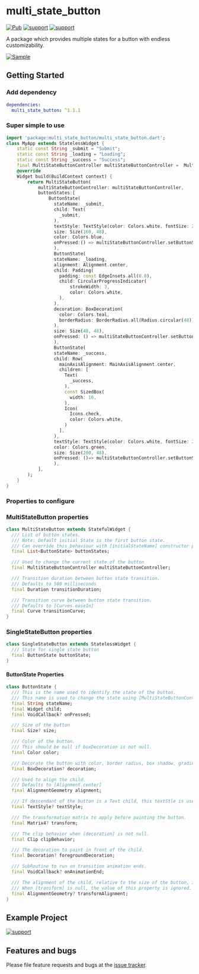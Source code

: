 # multi_state_button
[![Pub](https://img.shields.io/badge/null%20safe-%E2%9C%94-brightgreen)](https://pub.dartlang.org/packages/level_map) [![support](https://img.shields.io/badge/github-level__map-brightgreen?style=flat)](https://github.com/Bharathh-Raj/multi_state_button/tree/main/example)
[![support](https://img.shields.io/badge/platform-flutter%7Cflutter%20web%7Cwindows%7Clinux%7Cmac%20os-ff69b4.svg?style=flat)](https://github.com/Bharathh-Raj/level_map)

A package which provides multiple states for a button with endless customizability.

[![Sample](https://i.imgur.com/vxQKlhW.gif)](https://github.com/Bharathh-Raj/multi_state_button)

## Getting Started

### Add dependency

```yaml
dependencies:
  multi_state_button: ^1.1.1
```

### Super simple to use

```dart
import 'package:multi_state_button/multi_state_button.dart';
class MyApp extends StatelessWidget {
    static const String _submit = "Submit";
    static const String _loading = "Loading";
    static const String _success = "Success";
    final MultiStateButtonController multiStateButtonController =  MultiStateButtonController(initialStateName: _submit);
    @override
    Widget build(BuildContext context) {
        return MultiStateButton(
            multiStateButtonController: multiStateButtonController,
            buttonStates:[
                ButtonState(
                  stateName: _submit,
                  child: Text(
                    _submit,
                  ),
                  textStyle: TextStyle(color: Colors.white, fontSize: 20),
                  size: Size(160, 48),
                  color: Colors.blue,
                  onPressed:() => multiStateButtonController.setButtonState = _loading,
                  ),
                  ButtonState(
                  stateName: _loading,
                  alignment: Alignment.center,
                  child: Padding(
                    padding: const EdgeInsets.all(8.0),
                    child: CircularProgressIndicator(
                        strokeWidth: 3,
                        color: Colors.white,
                    ),
                  ),
                  decoration: BoxDecoration(
                    color: Colors.teal,
                    borderRadius: BorderRadius.all(Radius.circular(48)),
                  ),
                  size: Size(48, 48),
                  onPressed: () => multiStateButtonController.setButtonState = _success,
                  ),
                  ButtonState(
                  stateName: _success,
                  child: Row(
                    mainAxisAlignment: MainAxisAlignment.center,
                    children: [
                      Text(
                        _success,
                      ),
                      const SizedBox(
                        width: 16,
                      ),
                      Icon(
                        Icons.check,
                        color: Colors.white,
                      )
                    ],
                  ),
                  textStyle: TextStyle(color: Colors.white, fontSize: 22),
                  color: Colors.green,
                  size: Size(200, 48),
                  onPressed: ()=> multiStateButtonController.setButtonState = _submit,
                  ),
            ],
        );
    }
}
```

### Properties to configure

### MultiStateButton properties
```dart
class MultiStateButton extends StatefulWidget {
  /// List of button states.
  /// Note: Default initial State is the first button state.
  /// Can override this behaviour with [initialStateName] constructor parameter of [MultiStateButtonController].
  final List<ButtonState> buttonStates;

  /// Used to change the current state of the button
  final MultiStateButtonController multiStateButtonController;

  /// Transition duration between button state transition.
  /// Defaults to 500 milliseconds
  final Duration transitionDuration;

  /// Transition curve between button state transition.
  /// Defaults to [Curves.easeIn]
  final Curve transitionCurve;
}
```

### SingleStateButton properties
```dart
class SingleStateButton extends StatelessWidget {
  /// State for single state button
  final ButtonState buttonState;
}
```

#### ButtonState Properties
```dart
class ButtonState {
  /// This is the name used to identify the state of the button.
  /// This name is used to change the state using [MultiStateButtonController]
  final String stateName;
  final Widget child;
  final VoidCallback? onPressed;

  /// Size of the button
  final Size? size;

  /// Color of the button.
  /// This should be null if boxDecoration is not null.
  final Color color;

  /// Decorate the button with color, border radius, box shadow, gradient etc...
  final BoxDecoration? decoration;

  /// Used to align the child.
  /// Defaults to [Alignment.center]
  final AlignmentGeometry alignment;

  /// If descendant of the button is a Text child, this textStle is used to enable transition animtation between two states.
  final TextStyle? textStyle;

  /// The transformation matrix to apply before painting the button.
  final Matrix4? transform;

  /// The clip behavior when [decoration] is not null.
  final Clip clipBehavior;

  /// The decoration to paint in front of the child.
  final Decoration? foregroundDecoration;

  /// SubRoutine to run on transition animation ends.
  final VoidCallback? onAnimationEnd;

  /// The alignment of the child, relative to the size of the button, if [transform] is specified.
  /// When [transform] is null, the value of this property is ignored.
  final AlignmentGeometry? transformAlignment;
}
```
## Example Project
[![support](https://img.shields.io/badge/github-level__map-brightgreen?style=flat)](https://github.com/Bharathh-Raj/multi_state_button/tree/main/example)

## Features and bugs
Please file feature requests and bugs at the [issue tracker][tracker].

[tracker]: https://github.com/Bharathh-Raj/multi_state_button/issues